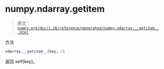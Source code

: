 # numpy.ndarray.__getitem__

> 原文：[`numpy.org/doc/1.26/reference/generated/numpy.ndarray.__getitem__.html`](https://numpy.org/doc/1.26/reference/generated/numpy.ndarray.__getitem__.html)

方法

```py
ndarray.__getitem__(key, /)
```

返回 self[key]。

